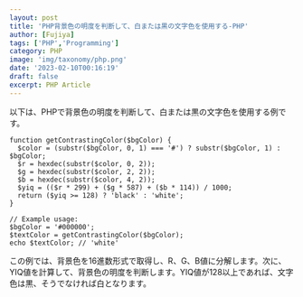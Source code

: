 ```yaml
---
layout: post
title: 'PHP背景色の明度を判断して、白または黒の文字色を使用する-PHP'
author: [Fujiya]
tags: ['PHP','Programming']
category: PHP
image: 'img/taxonomy/php.png'
date: '2023-02-10T00:16:19'
draft: false
excerpt: PHP Article
---
```


以下は、PHPで背景色の明度を判断して、白または黒の文字色を使用する例です。

```php:title=PHP
function getContrastingColor($bgColor) {
  $color = (substr($bgColor, 0, 1) === '#') ? substr($bgColor, 1) : $bgColor;
  $r = hexdec(substr($color, 0, 2));
  $g = hexdec(substr($color, 2, 2));
  $b = hexdec(substr($color, 4, 2));
  $yiq = (($r * 299) + ($g * 587) + ($b * 114)) / 1000;
  return ($yiq >= 128) ? 'black' : 'white';
}
```

```php:title=PHP
// Example usage:
$bgColor = '#000000';
$textColor = getContrastingColor($bgColor);
echo $textColor; // 'white'
```

この例では、背景色を16進数形式で取得し、R、G、B値に分解します。次に、YIQ値を計算して、背景色の明度を判断します。YIQ値が128以上であれば、文字色は黒、そうでなければ白となります。